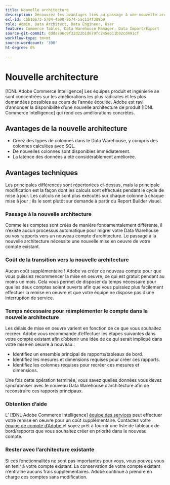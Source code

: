 ```yaml
---
title: Nouvelle architecture
description: Découvrez les avantages liés au passage à une nouvelle architecture.
exl-id: cbb10673-5704-4a90-9574-5ac114f389b9
role: Admin, Data Architect, Data Engineer, User
feature: Commerce Tables, Data Warehouse Manager, Data Import/Export
source-git-commit: ddda796c9f32d22b1d679fc245eb11b92cd491cf
workflow-type: tm+mt
source-wordcount: '390'
ht-degree: 0%

---
```


# Nouvelle architecture

[!DNL Adobe Commerce Intelligence] Les équipes produit et ingénierie se sont concentrées sur les améliorations les plus radicales et les plus demandées possibles au cours de l’année écoulée. Adobe est ravi d’annoncer la disponibilité d’une nouvelle architecture de produit [!DNL Commerce Intelligence] qui rend ces améliorations concrètes.

## Avantages de la nouvelle architecture

* Créez des types de colonnes dans le Data Warehouse, y compris des colonnes calculées avec SQL.
* De nouvelles colonnes sont disponibles immédiatement.
* La latence des données a été considérablement améliorée.

## Avantages techniques

Les principales différences sont répertoriées ci-dessus, mais la principale modification est la façon dont les calculs sont effectués pendant le cycle de mise à jour. Les calculs ne sont plus exécutés sur chaque colonne à chaque mise à jour ; ils le sont plutôt sur demande à partir du Report Builder visuel.

### Passage à la nouvelle architecture

Comme les comptes sont créés de manière fondamentalement différente, il n’existe aucun processus automatique pour migrer votre Data Warehouse ou vos rapports vers un nouveau compte d’architecture. Le passage à la nouvelle architecture nécessite une nouvelle mise en oeuvre de votre compte existant.

### Coût de la transition vers la nouvelle architecture

Aucun coût supplémentaire ! Adobe va créer ce nouveau compte pour que vous puissiez recommencer la mise en oeuvre, ce qui est gratuit pendant au moins un mois. Cela vous permet de disposer du temps nécessaire pour que les deux comptes soient ouverts afin que vous puissiez plus facilement effectuer la remise en oeuvre et que votre équipe ne dispose pas d’une interruption de service.

### Temps nécessaire pour réimplémenter le compte dans la nouvelle architecture

Les délais de mise en oeuvre varient en fonction de ce que vous souhaitez recréer. Adobe vous recommande d’effectuer les étapes suivantes dans votre compte existant afin d’obtenir une idée de ce qui serait impliqué dans votre mise en oeuvre à nouveau :

* Identifiez un ensemble principal de rapports/tableaux de bord.
* Identifiez les mesures et dimensions requises pour créer ces rapports.
* Identifiez les colonnes requises pour recréer ces mesures et dimensions.

Une fois cette opération terminée, vous savez quelles données vous devez synchroniser avec le nouveau Data Warehouse d’architecture afin de reconstruire ces rapports principaux.

### Obtention d’aide

L’ [!DNL Adobe Commerce Intelligence] [équipe des services](https://experienceleague.adobe.com/docs/commerce-knowledge-base/kb/troubleshooting/miscellaneous/mbi-service-policies.html?lang=fr) peut effectuer votre remise en oeuvre pour un coût supplémentaire. Contactez votre [ équipe de compte d’Adobe ](../../guide-overview.md#Submitting-a-Support-Ticket) et soyez prêt à fournir une liste de tableaux de bord/rapports que vous souhaitez créer en priorité dans le nouveau compte.

### Rester avec l’architecture existante

Si ces fonctionnalités ne sont pas importantes pour vous, vous pouvez vous en tenir à votre compte existant. La conservation de votre compte existant n’entraîne aucuns frais supplémentaires. Adobe continue à prendre en charge ces comptes sans modification.
